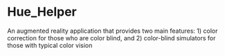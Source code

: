 # Hue_Helper
An augmented reality application that provides two main features: 1) color correction for those who are color blind, and 2) color-blind simulators for those with typical color vision
